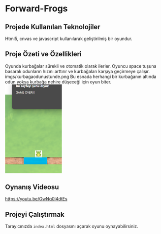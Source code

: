 # Forward-Frogs

## Projede Kullanılan Teknolojiler
Html5, cnvas ve javascript kullanılarak geliştirilmiş bir oyundur.

## Proje Özeti ve Özellikleri
Oyunda kurbağalar sürekli ve otomatik olarak ilerler.
Oyuncu space tuşuna basarak odunların hızını arttırır ve kurbağaları karşıya geçirmeye çalışır.
imgs/kurbagaodunustunde.png
Bu esnada herhangi bir kurbağanın altında odun yoksa kurbağa nehire düşeceği için oyun biter.
<img width="184" alt="image" src="imgs/oyunbitti.png" />



## Oynanış Videosu
https://youtu.be/GwNq0l4dtEs

## Projeyi Çalıştırmak
Tarayıcınızda `index.html` dosyasını açarak oyunu oynayabilirsiniz.
